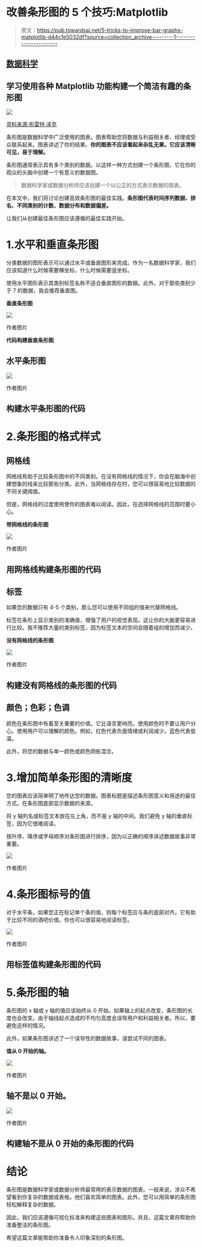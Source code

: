 # 改善条形图的 5 个技巧:Matplotlib

> 原文：<https://pub.towardsai.net/5-tricks-to-improve-bar-graphs-matplotlib-d44c1e5032df?source=collection_archive---------1----------------------->

## [数据科学](https://towardsai.net/p/category/data-science)

## 学习使用各种 Matplotlib 功能构建一个简洁有趣的条形图

![](img/52cd0273c7adcb67b334340f1c1d6a07.png)

[资料来源:布雷特·泽克](https://unsplash.com/photos/eyfMgGvo9PA)

条形图是数据科学中广泛使用的图表。图表帮助您将数据与利益相关者、经理或受众联系起来。图表讲述了你的结果。**你的图表不应该看起来杂乱无章。它应该清晰可见，易于理解。**

条形图通常表示具有多个类别的数据。以这样一种方式创建一个条形图，它在你的观众的头脑中创建一个有意义的数据图。

> 数据科学家或数据分析师应该创建一个以公正的方式表示数据的图表。

在本文中，我们将讨论创建高效条形图的最佳实践。**条形图代表时间序列数据、排名、不同类别的计数、数据分布和数据偏差。**

让我们从创建最佳条形图应该遵循的最佳实践开始。

# 1.水平和垂直条形图

分类数据的图形表示可以通过水平或垂直图形来完成。作为一名数据科学家，我们应该知道什么时候需要横坐标，什么时候需要竖坐标。

使用水平图形表示其类别标签名称不适合垂直图形的数据。此外，对于那些类别少于 7 的数据，我会推荐垂直图。

**垂直条形图**

![](img/b82ae3f58d2645735d7f87bbbb2f771f.png)

作者图片

**代码构建垂直条形图**

## **水平条形图**

![](img/d5277e949898cf2acecdbd662f959f30.png)

作者图片

## 构建水平条形图的代码

# 2.条形图的格式样式

## 网格线

网格线有助于比较条形图中的不同类别。在没有网格线的情况下，你会在脑海中创建想象的线来比较那些分类。此外，当网格线存在时，您可以很容易地比较数据的不同关键阈值。

但是，网格线的过度使用使你的图表难以阅读。因此，在选择网格线的范围时要小心。

**带网格线的条形图**

![](img/2da0d051cd6e7c00abdca63ce5f86be7.png)

作者图片

## 用网格线构建条形图的代码

## 标签

如果您的数据只有 4-5 个类别，那么您可以使用不同组的值来代替网格线。

标签在条形上显示类别的准确值，增强了用户的视觉表现。这让你的大脑更容易进行比较。我不推荐大量的类别标签，因为标签文本的空间会随着组的增加而减少。

**没有网格线的条形图**

![](img/4d0986303f7abd7d222edbc83cc4b80d.png)

作者图片

## 构建没有网格线的条形图的代码

## 颜色；色彩；色调

颜色在条形图中有着至关重要的价值。它比语言更响亮。使用颜色时不要让用户分心。使用用户可以理解的颜色。例如，红色代表负面情绪或利润减少。蓝色代表低温。

此外，将您的数据与单一颜色或颜色阴影混合。

# 3.增加简单条形图的清晰度

您的图表应该简单明了地传达您的数据。图表标题是描述条形图意义和用途的最佳方式。在条形图底部显示数据的来源。

将 y 轴列名或标签文本放在左上角，而不是 y 轴的中间。我们避免 y 轴的垂直标签，因为它很难阅读。

按升序、降序或字母顺序对条形图进行排序，因为以正确的顺序讲述数据故事非常重要。

![](img/2da0d051cd6e7c00abdca63ce5f86be7.png)

作者图片

# 4.条形图标号的值

对于水平条，如果您正在标记单个条的值，则每个标签应与条的底部对齐。它有助于比较不同的酒吧价值。你也可以很容易地阅读标签。

![](img/1aa86ae065e7a6c46d3f97961adea365.png)

作者图片

## 用标签值构建条形图的代码

# 5.条形图的轴

条形图的 x 轴或 y 轴的值应该始终从 0 开始。如果轴上的起点改变，条形图的长度也会改变。由于轴线起点造成的不均匀高度会误导用户和利益相关者。所以，要避免这样的情况。

此外，如果条形图讲述了一个误导性的数据故事，请尝试不同的图表。

**值从 0 开始的轴。**

![](img/d5277e949898cf2acecdbd662f959f30.png)

作者图片

## 轴不是以 0 开始。

![](img/0e722d9884f70e4502b0f2b98d42a5d1.png)

作者图片

## 构建轴不是从 0 开始的条形图的代码

# 结论

条形图是数据科学家或数据分析师最常用的表示数据的图表。一般来说，涉众不希望看到你复杂的数据或表格。他们喜欢简单的图表。此外，您可以用简单的条形图轻松解释复杂的数据。

因此，我们应该遵循可视化标准来构建这些图表和图形。并且，这篇文章将帮助你准备整洁的条形图。

希望这篇文章能帮助你准备令人印象深刻的条形图。